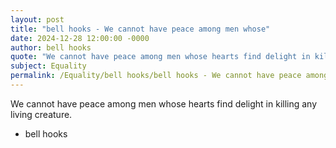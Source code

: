 ```yaml
---
layout: post
title: "bell hooks - We cannot have peace among men whose"
date: 2024-12-28 12:00:00 -0000
author: bell hooks
quote: "We cannot have peace among men whose hearts find delight in killing any living creature."
subject: Equality
permalink: /Equality/bell hooks/bell hooks - We cannot have peace among men whose
---
```


We cannot have peace among men whose hearts find delight in killing any living creature.

- bell hooks
